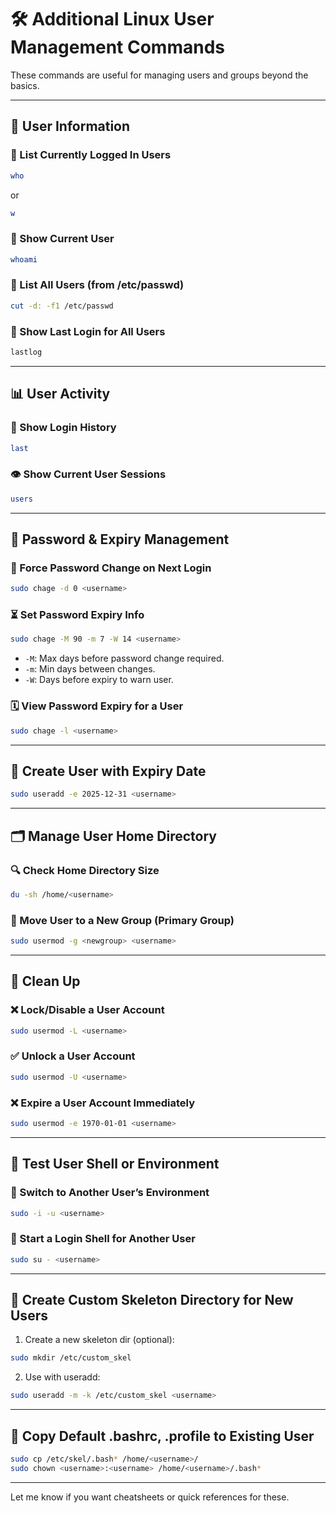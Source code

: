 # 🛠️ Additional Linux User Management Commands

These commands are useful for managing users and groups beyond the basics.

---

## 👥 User Information

### 🔎 List Currently Logged In Users
```bash
who
```
or
```bash
w
```

### 🔎 Show Current User
```bash
whoami
```

### 🔎 List All Users (from /etc/passwd)
```bash
cut -d: -f1 /etc/passwd
```

### 🔎 Show Last Login for All Users
```bash
lastlog
```

---

## 📊 User Activity

### 👣 Show Login History
```bash
last
```

### 👁️ Show Current User Sessions
```bash
users
```

---

## 🔐 Password & Expiry Management

### 🔄 Force Password Change on Next Login
```bash
sudo chage -d 0 <username>
```

### ⏳ Set Password Expiry Info
```bash
sudo chage -M 90 -m 7 -W 14 <username>
```
- `-M`: Max days before password change required.
- `-m`: Min days between changes.
- `-W`: Days before expiry to warn user.

### 🗓️ View Password Expiry for a User
```bash
sudo chage -l <username>
```

---

## 👤 Create User with Expiry Date
```bash
sudo useradd -e 2025-12-31 <username>
```

---

## 🗂️ Manage User Home Directory

### 🔍 Check Home Directory Size
```bash
du -sh /home/<username>
```

### 🔄 Move User to a New Group (Primary Group)
```bash
sudo usermod -g <newgroup> <username>
```

---

## 🧼 Clean Up

### ❌ Lock/Disable a User Account
```bash
sudo usermod -L <username>
```

### ✅ Unlock a User Account
```bash
sudo usermod -U <username>
```

### ❌ Expire a User Account Immediately
```bash
sudo usermod -e 1970-01-01 <username>
```

---

## 🧪 Test User Shell or Environment

### 🔄 Switch to Another User’s Environment
```bash
sudo -i -u <username>
```

### 🐚 Start a Login Shell for Another User
```bash
sudo su - <username>
```

---

## 📁 Create Custom Skeleton Directory for New Users

1. Create a new skeleton dir (optional):
```bash
sudo mkdir /etc/custom_skel
```

2. Use with useradd:
```bash
sudo useradd -m -k /etc/custom_skel <username>
```

---

## 🔁 Copy Default .bashrc, .profile to Existing User

```bash
sudo cp /etc/skel/.bash* /home/<username>/
sudo chown <username>:<username> /home/<username>/.bash*
```

---

Let me know if you want cheatsheets or quick references for these.